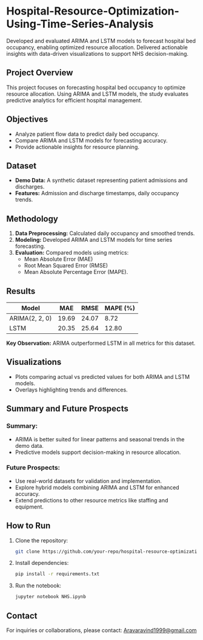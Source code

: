# Hospital-Resource-Optimization-Using-Time-Series-Analysis
Developed and evaluated ARIMA and LSTM models to forecast hospital bed occupancy, enabling optimized resource allocation. Delivered actionable insights with data-driven visualizations to support NHS decision-making.


## Project Overview
This project focuses on forecasting hospital bed occupancy to optimize resource allocation. Using ARIMA and LSTM models, the study evaluates predictive analytics for efficient hospital management.

## Objectives
- Analyze patient flow data to predict daily bed occupancy.
- Compare ARIMA and LSTM models for forecasting accuracy.
- Provide actionable insights for resource planning.

## Dataset
- **Demo Data:** A synthetic dataset representing patient admissions and discharges.
- **Features:** Admission and discharge timestamps, daily occupancy trends.

## Methodology
1. **Data Preprocessing:** Calculated daily occupancy and smoothed trends.
2. **Modeling:** Developed ARIMA and LSTM models for time series forecasting.
3. **Evaluation:** Compared models using metrics:
   - Mean Absolute Error (MAE)
   - Root Mean Squared Error (RMSE)
   - Mean Absolute Percentage Error (MAPE).

## Results
| Model            | MAE   | RMSE  | MAPE (%) |
|------------------|-------|-------|----------|
| ARIMA(2, 2, 0)  | 19.69 | 24.07 | 8.72     |
| LSTM             | 20.35 | 25.64 | 12.80    |

**Key Observation:** ARIMA outperformed LSTM in all metrics for this dataset.

## Visualizations
- Plots comparing actual vs predicted values for both ARIMA and LSTM models.
- Overlays highlighting trends and differences.

## Summary and Future Prospects
### Summary:
- ARIMA is better suited for linear patterns and seasonal trends in the demo data.
- Predictive models support decision-making in resource allocation.

### Future Prospects:
- Use real-world datasets for validation and implementation.
- Explore hybrid models combining ARIMA and LSTM for enhanced accuracy.
- Extend predictions to other resource metrics like staffing and equipment.

## How to Run
1. Clone the repository:
   ```bash
   git clone https://github.com/your-repo/hospital-resource-optimization.git
   ```
2. Install dependencies:
   ```bash
   pip install -r requirements.txt
   ```
3. Run the notebook:
   ```bash
   jupyter notebook NHS.ipynb
   ```

## Contact
For inquiries or collaborations, please contact: Aravaravind1999@gmail.com
